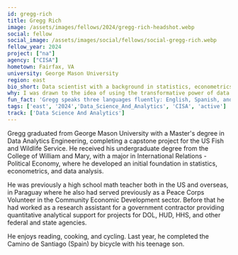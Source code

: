 ```yaml
---
id: gregg-rich
title: Gregg Rich
image: /assets/images/fellows/2024/gregg-rich-headshot.webp
social: fellow
social_image: /assets/images/social/fellows/social-gregg-rich.webp
fellow_year: 2024
project: ["na"]
agency: ["CISA"]
hometown: Fairfax, VA
university: George Mason University
region: east
bio_short: Data scientist with a background in statistics, econometrics, and data analysis as well as a high school math teacher 
why: I was drawn to the idea of using the transformative power of data to help improve the efficiency and effectiveness of government. I love problem solving and analysis, and the USDC will give me the perfect opportunity to use my skills and background to help support important initiatives bringing a positive impact, while challenging me and allowing me to grow professionally.
fun_fact: 'Gregg speaks three languages fluently: English, Spanish, and Guarani'
tags: ['east', '2024','Data_Science_And_Analytics', 'CISA', 'active']
track: ['Data Science And Analytics']
---
```


Gregg graduated from George Mason University with a Master's degree in Data Analytics Engineering, completing a capstone project for the US Fish and Wildlife Service. He received his undergraduate degree from the College of William and Mary, with a major in International Relations - Political Economy, where he developed an initial foundation in statistics, econometrics, and data analysis.

He was previously a high school math teacher both in the US and overseas, in Paraguay where he also had served previously as a Peace Corps Volunteer in the Community Economic Development sector. Before that he had worked as a research assistant for a government contractor providing quantitative analytical support for projects for DOL, HUD, HHS, and other federal and state agencies.  
  
He enjoys reading, cooking, and cycling.  Last year, he completed the Camino de Santiago (Spain) by bicycle with his teenage son.